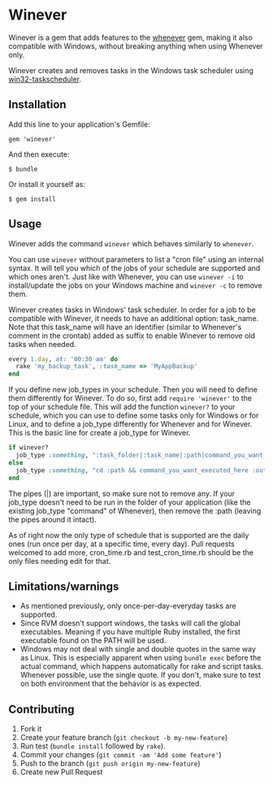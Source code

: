 # Winever

Winever is a gem that adds features to the [whenever](https://github.com/javan/whenever) gem, making it also compatible
with Windows, without breaking anything when using Whenever only.

Winever creates and removes tasks in the Windows task scheduler using [win32-taskscheduler](https://github.com/djberg96/win32-taskscheduler).

## Installation

Add this line to your application's Gemfile:

    gem 'winever'

And then execute:

    $ bundle

Or install it yourself as:

    $ gem install

## Usage

Winever adds the command `winever` which behaves similarly to `whenever`.

You can use `winever` without parameters to list a "cron file" using an internal syntax. It will tell you which of the
jobs of your schedule are supported and which ones aren't. Just like with Whenever, you can use `winever -i` to install/update
the jobs on your Windows machine and `winever -c` to remove them.

Winever creates tasks in Windows' task scheduler. In order for a job to be compatible with Winever, it needs to have an
additional option: task_name. Note that this task_name will have an identifier (similar to Whenever's comment in the crontab)
added as suffix to enable Winever to remove old tasks when needed.

```ruby
every 1.day, at: '00:30 am' do
  rake 'my_backup_task', :task_name => 'MyAppBackup'
end
```

If you define new job_types in your schedule. Then you will need to define them differently for Winever. To do so, first add
`require 'winever'` to the top of your schedule file. This will add the function `winever?` to your schedule, which you can
use to define some tasks only for Windows or for Linux, and to define a job_type differently for Whenever and for Winever.
This is the basic line for create a job_type for Winever.

```ruby
if winever?
  job_type :something, ":task_folder|:task_name|:path|command_you_want_executed_here :output"
else
  job_type :something, "cd :path && command_you_want_executed_here :output"
end
```

The pipes (|) are important, so make sure not to remove any.
If your job_type doesn't need to be run in the folder of your application (like the existing job_type "command" of Whenever),
then remove the :path (leaving the pipes around it intact).

As of right now the only type of schedule that is supported are the daily ones (run once per day, at a specific time, every day).
Pull requests welcomed to add more, cron_time.rb and test_cron_time.rb should be the only files needing edit for that.

## Limitations/warnings

* As mentioned previously, only once-per-day-everyday tasks are supported.
* Since RVM doesn't support windows, the tasks will call the global executables. Meaning if you have multiple Ruby installed, the first executable found on the PATH will be used.
* Windows may not deal with single and double quotes in the same way as Linux. This is especially apparent when using `bundle exec` before the actual command, which happens automatically for rake and script tasks. Whenever possible, use the single quote. If you don't, make sure to test on both environment that the behavior is as expected.


## Contributing

1. Fork it
2. Create your feature branch (`git checkout -b my-new-feature`)
3. Run test (`bundle install` followed by `rake`).
4. Commit your changes (`git commit -am 'Add some feature'`)
5. Push to the branch (`git push origin my-new-feature`)
6. Create new Pull Request
